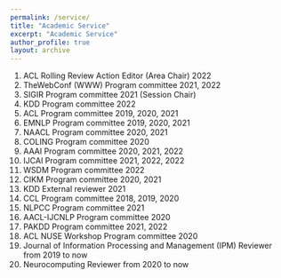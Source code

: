 ```yaml
---
permalink: /service/
title: "Academic Service"
excerpt: "Academic Service"
author_profile: true
layout: archive
---
```


1. ACL Rolling Review Action Editor (Area Chair) 2022
1. TheWebConf (WWW) Program committee 2021, 2022
1. SIGIR Program committee 2021 (Session Chair) 
2. KDD Program committee 2022
3. ACL Program committee 2019, 2020, 2021
4. EMNLP Program committee 2019, 2020, 2021
5. NAACL Program committee 2020, 2021
6. COLING Program committee 2020 
7. AAAI Program committee 2020, 2021, 2022
8. IJCAI Program committee 2021, 2022, 2022
9. WSDM Program committee 2022
10. CIKM Program committee 2020, 2021
11. KDD External reviewer 2021
12. CCL Program committee 2018, 2019, 2020 
13. NLPCC Program committee 2021
14. AACL-IJCNLP Program committee 2020 
15. PAKDD Program committee 2021, 2022
16. ACL NUSE Workshop Program committee 2020 
17. Journal of Information Processing and Management (IPM) Reviewer from 2019 to now
18. Neurocomputing Reviewer from 2020 to now
